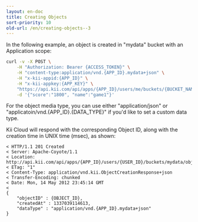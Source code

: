 ```yaml
---
layout: en-doc
title: Creating Objects
sort-priority: 10
old-url: /en/creating-objects--3
---
```

In the following example, an object is created in "mydata" bucket with an Application scope:

```sh
curl -v -X POST \
    -H "Authorization: Bearer {ACCESS_TOKEN}" \
    -H "content-type:application/vnd.{APP_ID}.mydata+json" \
    -H "x-kii-appid:{APP_ID}" \
    -H "x-kii-appkey:{APP_KEY}" \
    "https://api.kii.com/api/apps/{APP_ID}/users/me/buckets/{BUCKET_NAME}/objects" \
    -d '{"score":"1800", "name":"game1"}'
```

For the object media type, you can use either "application/json" or "applicatoin/vnd.{APP\_ID}.{DATA\_TYPE}" if you'd like to set a custom data type.

Kii Cloud will respond with the corresponding Object ID, along with the creation time in UNIX time (msec), as shown:

```
< HTTP/1.1 201 Created
< Server: Apache-Coyote/1.1
< Location: http://api.kii.com/api/apps/{APP_ID}/users/{USER_ID}/buckets/mydata/objects/{OBJECT_ID}
< ETag: "1"
< Content-Type: application/vnd.kii.ObjectCreationResponse+json
< Transfer-Encoding: chunked
< Date: Mon, 14 May 2012 23:45:14 GMT
<
{
    "objectID" : {OBJECT_ID},
    "createdAt" : 1337039114613,
    "dataType" : "application/vnd.{APP_ID}.mydata+json"
}
```
